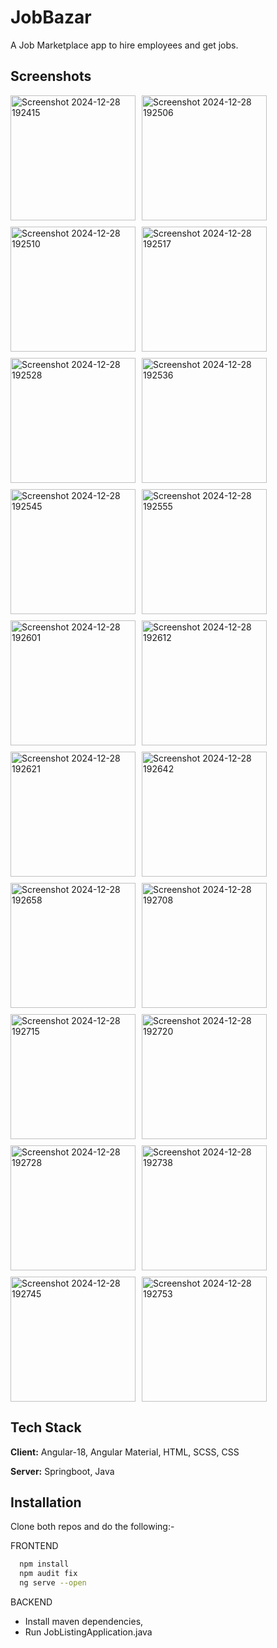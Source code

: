 
# JobBazar
A Job Marketplace app to hire employees and get jobs.


## Screenshots

<p float='left'>
<!--   ![Screenshot 2024-12-28 192415](https://github.com/user-attachments/assets/7551cbec-25ea-4ac5-8339-98bc49fbd76c)
  ![Screenshot 2024-12-28 192506](https://github.com/user-attachments/assets/49404732-4c87-491b-85c8-c98233cad5ef)
  ![Screenshot 2024-12-28 192510](https://github.com/user-attachments/assets/d73ee33a-465d-4fbb-84ab-e9b8e550289d)
  ![Screenshot 2024-12-28 192517](https://github.com/user-attachments/assets/b5ab3c16-fcc3-440a-87b9-1242ecbb05ba)
  ![Screenshot 2024-12-28 192528](https://github.com/user-attachments/assets/af3f9a8a-5e66-449f-adf8-e48723b1aa83)
  ![Screenshot 2024-12-28 192536](https://github.com/user-attachments/assets/34e7e0b7-31fd-4e8a-907f-de03279aa3e6)
  ![Screenshot 2024-12-28 192545](https://github.com/user-attachments/assets/e53439d2-aa9d-4899-bd7f-eeca4f53e772)
  ![Screenshot 2024-12-28 192555](https://github.com/user-attachments/assets/25781b40-ab4f-4bd7-8aab-1e5bd50e6371)
  ![Screenshot 2024-12-28 192601](https://github.com/user-attachments/assets/3ed9916c-42a2-4d7f-86a2-ed54282299f4)
  ![Screenshot 2024-12-28 192612](https://github.com/user-attachments/assets/1b6fa9a6-3a10-458b-9967-ac2b48cfe8f8)
  ![Screenshot 2024-12-28 192621](https://github.com/user-attachments/assets/dac7e789-d468-48a9-903c-e6c9cda5b1d1)
  ![Screenshot 2024-12-28 192642](https://github.com/user-attachments/assets/1c6d411f-72f6-422a-9df9-8ac3f786a7f5)
  ![Screenshot 2024-12-28 192658](https://github.com/user-attachments/assets/9f5de034-3f52-4021-826f-d23f82415dc6)
  ![Screenshot 2024-12-28 192708](https://github.com/user-attachments/assets/ae1981e0-50ea-4cc1-b6d5-8d1a18d8dbd1)
  ![Screenshot 2024-12-28 192715](https://github.com/user-attachments/assets/47b15af7-f7ec-4180-b560-36b155827283)
  ![Screenshot 2024-12-28 192720](https://github.com/user-attachments/assets/5dacdcc2-48e1-49d2-96a7-1faf6a0b94b4)
  ![Screenshot 2024-12-28 192728](https://github.com/user-attachments/assets/53f4ca00-6689-40bf-bfb0-9f20e9f3e162)
  ![Screenshot 2024-12-28 192738](https://github.com/user-attachments/assets/18c76020-757a-428a-b749-11e278fd7f09)
  ![Screenshot 2024-12-28 192745](https://github.com/user-attachments/assets/e7ff99ea-740a-42da-99c8-d5c8726fa38e)
  ![Screenshot 2024-12-28 192753](https://github.com/user-attachments/assets/05139233-ad4b-4994-83bc-42c0171d9238) -->
<!--   <img src="https://github.com/user-attachments/assets/7551cbec-25ea-4ac5-8339-98bc49fbd76c" alt="Screenshot 2024-12-28 192415" />
<img src="https://github.com/user-attachments/assets/49404732-4c87-491b-85c8-c98233cad5ef" alt="Screenshot 2024-12-28 192506" />
<img src="https://github.com/user-attachments/assets/d73ee33a-465d-4fbb-84ab-e9b8e550289d" alt="Screenshot 2024-12-28 192510" />
<img src="https://github.com/user-attachments/assets/b5ab3c16-fcc3-440a-87b9-1242ecbb05ba" alt="Screenshot 2024-12-28 192517" />
<img src="https://github.com/user-attachments/assets/af3f9a8a-5e66-449f-adf8-e48723b1aa83" alt="Screenshot 2024-12-28 192528" />
<img src="https://github.com/user-attachments/assets/34e7e0b7-31fd-4e8a-907f-de03279aa3e6" alt="Screenshot 2024-12-28 192536" />
<img src="https://github.com/user-attachments/assets/e53439d2-aa9d-4899-bd7f-eeca4f53e772" alt="Screenshot 2024-12-28 192545" />
<img src="https://github.com/user-attachments/assets/25781b40-ab4f-4bd7-8aab-1e5bd50e6371" alt="Screenshot 2024-12-28 192555" />
<img src="https://github.com/user-attachments/assets/3ed9916c-42a2-4d7f-86a2-ed54282299f4" alt="Screenshot 2024-12-28 192601" />
<img src="https://github.com/user-attachments/assets/1b6fa9a6-3a10-458b-9967-ac2b48cfe8f8" alt="Screenshot 2024-12-28 192612" />
<img src="https://github.com/user-attachments/assets/dac7e789-d468-48a9-903c-e6c9cda5b1d1" alt="Screenshot 2024-12-28 192621" />
<img src="https://github.com/user-attachments/assets/1c6d411f-72f6-422a-9df9-8ac3f786a7f5" alt="Screenshot 2024-12-28 192642" />
<img src="https://github.com/user-attachments/assets/9f5de034-3f52-4021-826f-d23f82415dc6" alt="Screenshot 2024-12-28 192658" />
<img src="https://github.com/user-attachments/assets/ae1981e0-50ea-4cc1-b6d5-8d1a18d8dbd1" alt="Screenshot 2024-12-28 192708" />
<img src="https://github.com/user-attachments/assets/47b15af7-f7ec-4180-b560-36b155827283" alt="Screenshot 2024-12-28 192715" />
<img src="https://github.com/user-attachments/assets/5dacdcc2-48e1-49d2-96a7-1faf6a0b94b4" alt="Screenshot 2024-12-28 192720" />
<img src="https://github.com/user-attachments/assets/53f4ca00-6689-40bf-bfb0-9f20e9f3e162" alt="Screenshot 2024-12-28 192728" />
<img src="https://github.com/user-attachments/assets/18c76020-757a-428a-b749-11e278fd7f09" alt="Screenshot 2024-12-28 192738" />
<img src="https://github.com/user-attachments/assets/e7ff99ea-740a-42da-99c8-d5c8726fa38e" alt="Screenshot 2024-12-28 192745" />
<img src="https://github.com/user-attachments/assets/05139233-ad4b-4994-83bc-42c0171d9238" alt="Screenshot 2024-12-28 192753" /> -->

<div style="display: flex; flex-wrap: wrap; gap: 10px;">
  <img src="https://github.com/user-attachments/assets/7551cbec-25ea-4ac5-8339-98bc49fbd76c" alt="Screenshot 2024-12-28 192415" width = "200"/>
<img src="https://github.com/user-attachments/assets/49404732-4c87-491b-85c8-c98233cad5ef" alt="Screenshot 2024-12-28 192506" width = "200"/>
<img src="https://github.com/user-attachments/assets/d73ee33a-465d-4fbb-84ab-e9b8e550289d" alt="Screenshot 2024-12-28 192510" width = "200"/>
<img src="https://github.com/user-attachments/assets/b5ab3c16-fcc3-440a-87b9-1242ecbb05ba" alt="Screenshot 2024-12-28 192517" width = "200"/>
<img src="https://github.com/user-attachments/assets/af3f9a8a-5e66-449f-adf8-e48723b1aa83" alt="Screenshot 2024-12-28 192528" width = "200"/>
<img src="https://github.com/user-attachments/assets/34e7e0b7-31fd-4e8a-907f-de03279aa3e6" alt="Screenshot 2024-12-28 192536" width = "200"/>
<img src="https://github.com/user-attachments/assets/e53439d2-aa9d-4899-bd7f-eeca4f53e772" alt="Screenshot 2024-12-28 192545" width = "200"/>
<img src="https://github.com/user-attachments/assets/25781b40-ab4f-4bd7-8aab-1e5bd50e6371" alt="Screenshot 2024-12-28 192555" width = "200"/>
<img src="https://github.com/user-attachments/assets/3ed9916c-42a2-4d7f-86a2-ed54282299f4" alt="Screenshot 2024-12-28 192601" width = "200"/>
<img src="https://github.com/user-attachments/assets/1b6fa9a6-3a10-458b-9967-ac2b48cfe8f8" alt="Screenshot 2024-12-28 192612" width = "200"/>
<img src="https://github.com/user-attachments/assets/dac7e789-d468-48a9-903c-e6c9cda5b1d1" alt="Screenshot 2024-12-28 192621" width = "200"/>
<img src="https://github.com/user-attachments/assets/1c6d411f-72f6-422a-9df9-8ac3f786a7f5" alt="Screenshot 2024-12-28 192642" width = "200"/>
<img src="https://github.com/user-attachments/assets/9f5de034-3f52-4021-826f-d23f82415dc6" alt="Screenshot 2024-12-28 192658" width = "200"/>
<img src="https://github.com/user-attachments/assets/ae1981e0-50ea-4cc1-b6d5-8d1a18d8dbd1" alt="Screenshot 2024-12-28 192708" width = "200"/>
<img src="https://github.com/user-attachments/assets/47b15af7-f7ec-4180-b560-36b155827283" alt="Screenshot 2024-12-28 192715" width = "200"/>
<img src="https://github.com/user-attachments/assets/5dacdcc2-48e1-49d2-96a7-1faf6a0b94b4" alt="Screenshot 2024-12-28 192720" width = "200"/>
<img src="https://github.com/user-attachments/assets/53f4ca00-6689-40bf-bfb0-9f20e9f3e162" alt="Screenshot 2024-12-28 192728" width = "200"/>
<img src="https://github.com/user-attachments/assets/18c76020-757a-428a-b749-11e278fd7f09" alt="Screenshot 2024-12-28 192738" width = "200"/>
<img src="https://github.com/user-attachments/assets/e7ff99ea-740a-42da-99c8-d5c8726fa38e" alt="Screenshot 2024-12-28 192745" width = "200"/>
<img src="https://github.com/user-attachments/assets/05139233-ad4b-4994-83bc-42c0171d9238" alt="Screenshot 2024-12-28 192753" width = "200"/>
</div>


</p>


## Tech Stack

**Client:** Angular-18, Angular Material, HTML, SCSS, CSS  

**Server:** Springboot, Java 


## Installation
Clone both repos and do the following:-

FRONTEND
```bash
  npm install
  npm audit fix
  ng serve --open
```

BACKEND
-  Install maven dependencies,
-  Run JobListingApplication.java
    
